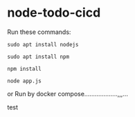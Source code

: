 # node-todo-cicd

Run these commands:


`sudo apt install nodejs`


`sudo apt install npm`


`npm install`

`node app.js`

or Run by docker compose...................,,,...

test

